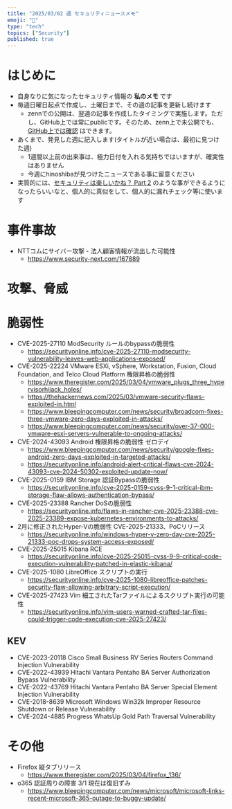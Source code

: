 ```yaml
---
title: "2025/03/02 週 セキュリティニュースメモ"
emoji: "🔖"
type: "tech"
topics: ["Security"]
published: true
---
```


# はじめに
* 自身なりに気になったセキュリティ情報の **私のメモ** です
* 毎週日曜日起点で作成し、土曜日まで、その週の記事を更新し続けます
    * zennでの公開は、翌週の記事を作成したタイミングで実施します。ただし、GitHub上では常にpublicです。そのため、zenn上で未公開でも、[GitHub上では確認](https://github.com/hinoshiba/zenn.dev/tree/main/articles) はできます。
* あくまで、発見した週に記入します(タイトルが近い場合は、最初に見つけた週)
    * 1週間以上前の出来事は、極力日付を入れる気持ちではいますが、確実性はありません
    * 今週にhinoshibaが見つけたニュースである事に留意ください
* 実質的には、[セキュリティは楽しいかね？ Part 2](https://negi.hatenablog.com/) のような事ができるようになったらいいなと、個人的に真似をして、個人的に漏れチェック等に使います

# 事件事故

* NTTコムにサイバー攻撃 - 法人顧客情報が流出した可能性
    * https://www.security-next.com/167889

# 攻撃、脅威

# 脆弱性

* CVE-2025-27110 ModSecurity ルールのbypassの脆弱性
    * https://securityonline.info/cve-2025-27110-modsecurity-vulnerability-leaves-web-applications-exposed/
* CVE-2025-22224 VMware ESXi, vSphere, Workstation, Fusion, Cloud Foundation, and Telco Cloud Platform 権限昇格の脆弱性
    * https://www.theregister.com/2025/03/04/vmware_plugs_three_hypervisorhijack_holes/
    * https://thehackernews.com/2025/03/vmware-security-flaws-exploited-in.html
    * https://www.bleepingcomputer.com/news/security/broadcom-fixes-three-vmware-zero-days-exploited-in-attacks/
    * https://www.bleepingcomputer.com/news/security/over-37-000-vmware-esxi-servers-vulnerable-to-ongoing-attacks/
* CVE-2024-43093 Android 権限昇格の脆弱性 ゼロデイ
    * https://www.bleepingcomputer.com/news/security/google-fixes-android-zero-days-exploited-in-targeted-attacks/
    * https://securityonline.info/android-alert-critical-flaws-cve-2024-43093-cve-2024-50302-exploited-update-now/
* CVE-2025-0159 IBM Storage 認証Bypassの脆弱性
    * https://securityonline.info/cve-2025-0159-cvss-9-1-critical-ibm-storage-flaw-allows-authentication-bypass/
* CVE-2025-23388 Rancher DoSの脆弱性
    * https://securityonline.info/flaws-in-rancher-cve-2025-23388-cve-2025-23389-expose-kubernetes-environments-to-attacks/
* 2月に修正されたHyper-Vの脆弱性 CVE-2025-21333、PoCリリース
    * https://securityonline.info/windows-hyper-v-zero-day-cve-2025-21333-poc-drops-system-access-exposed/
* CVE-2025-25015 Kibana RCE
    * https://securityonline.info/cve-2025-25015-cvss-9-9-critical-code-execution-vulnerability-patched-in-elastic-kibana/
* CVE-2025-1080 LibreOffice スクリプトの実行
    * https://securityonline.info/cve-2025-1080-libreoffice-patches-security-flaw-allowing-arbitrary-script-execution/
* CVE-2025-27423 Vim 細工されたTarファイルによるスクリプト実行の可能性
    * https://securityonline.info/vim-users-warned-crafted-tar-files-could-trigger-code-execution-cve-2025-27423/

## KEV
* CVE-2023-20118 Cisco Small Business RV Series Routers Command Injection Vulnerability
* CVE-2022-43939 Hitachi Vantara Pentaho BA Server Authorization Bypass Vulnerability
* CVE-2022-43769 Hitachi Vantara Pentaho BA Server Special Element Injection Vulnerability
* CVE-2018-8639 Microsoft Windows Win32k Improper Resource Shutdown or Release Vulnerability
* CVE-2024-4885 Progress WhatsUp Gold Path Traversal Vulnerability

# その他

* Firefox 縦タブリリース
    * https://www.theregister.com/2025/03/04/firefox_136/
* o365 認証周りの障害 3/1 現在は復旧ずみ
    * https://www.bleepingcomputer.com/news/microsoft/microsoft-links-recent-microsoft-365-outage-to-buggy-update/
